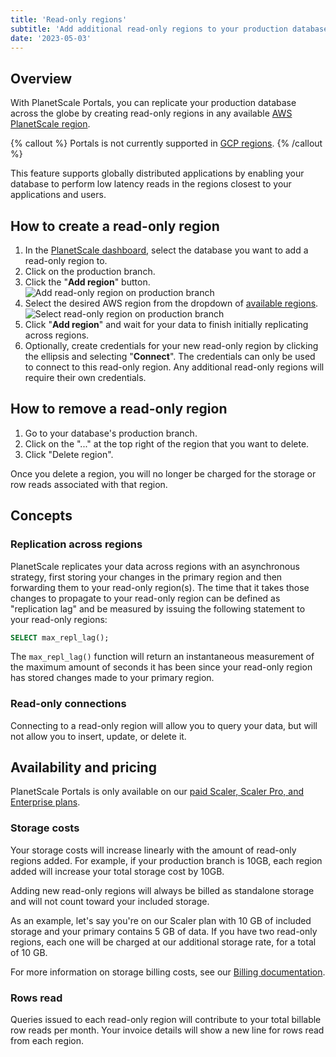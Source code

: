 ```yaml
---
title: 'Read-only regions'
subtitle: 'Add additional read-only regions to your production database.'
date: '2023-05-03'
---
```


## Overview

With PlanetScale Portals, you can replicate your production database across the globe by creating read-only regions in any available [AWS PlanetScale region](/docs/concepts/regions).

{% callout %}
Portals is not currently supported in [GCP regions](/docs/reference/gcp-regions).
{% /callout %}

This feature supports globally distributed applications by enabling your database to perform low latency reads in the regions closest to your applications and users.

## How to create a read-only region

1. In the [PlanetScale dashboard](https://app.planetscale.com), select the database you want to add a read-only region to.
2. Click on the production branch.
3. Click the "**Add region**" button.
   ![Add read-only region on production branch](/assets/docs/concepts/read-only-regions/branch-2.png?v2)
4. Select the desired AWS region from the dropdown of [available regions](/docs/concepts/regions).
   ![Select read-only region on production branch](/assets/docs/concepts/read-only-regions/form.png)
5. Click "**Add region**" and wait for your data to finish initially replicating across regions.
6. Optionally, create credentials for your new read-only region by clicking the ellipsis and selecting "**Connect**". The credentials can only be used to connect to this read-only region. Any additional read-only regions will require their own credentials.

## How to remove a read-only region

1. Go to your database's production branch.
2. Click on the "..." at the top right of the region that you want to delete.
3. Click "Delete region".

Once you delete a region, you will no longer be charged for the storage or row reads associated with that region.

## Concepts

### Replication across regions

PlanetScale replicates your data across regions with an asynchronous strategy, first storing your changes in the primary region and then forwarding them to your read-only region(s). The time that it takes those changes to propagate to your read-only region can be defined as "replication lag" and be measured by issuing the following statement to your read-only regions:

```sql
SELECT max_repl_lag();
```

The `max_repl_lag()` function will return an instantaneous measurement of the maximum amount of seconds it has been since your read-only region has stored changes made to your primary region.

### Read-only connections

Connecting to a read-only region will allow you to query your data, but will not allow you to insert, update, or delete it.

## Availability and pricing

PlanetScale Portals is only available on our [paid Scaler, Scaler Pro, and Enterprise plans](/pricing).

### Storage costs

Your storage costs will increase linearly with the amount of read-only regions added. For example, if your production branch is 10GB, each region added will increase your total storage cost by 10GB.

Adding new read-only regions will always be billed as standalone storage and will not count toward your included storage.

As an example, let's say you're on our Scaler plan with 10 GB of included storage and your primary contains 5 GB of data. If you have two read-only regions, each one will be charged at our additional storage rate, for a total of 10 GB.

For more information on storage billing costs, see our [Billing documentation](/docs/concepts/billing#planetscale-plans).

### Rows read

Queries issued to each read-only region will contribute to your total billable row reads per month. Your invoice details will show a new line for rows read from each region.
